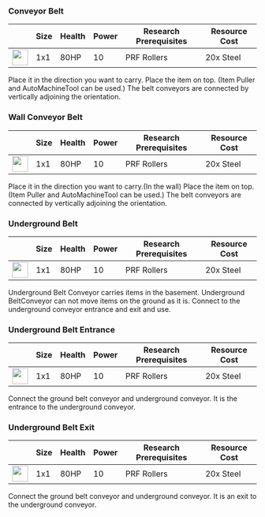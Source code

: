 ### Conveyor Belt

|   | Size | Health | Power | Research Prerequisites | Resource Cost |
| - | ---- | ------ | ----- | ---------------------- | ------------- |
| <img src="https://github.com/zymex22/Project-RimFactory-Revived/blob/master/Textures/AutoMachineTool/Buildings/BeltConveyorIcon.png?raw=true" width="32" height="32" /> | 1x1 | 80HP | 10 | PRF Rollers | 20x Steel |

Place it in the direction you want to carry.
Place the item on top. (Item Puller and AutoMachineTool can be used.)
The belt conveyors are connected by vertically adjoining the orientation.

### Wall Conveyor Belt

|   | Size | Health | Power | Research Prerequisites | Resource Cost |
| - | ---- | ------ | ----- | ---------------------- | ------------- |
| <img src="https://github.com/zymex22/Project-RimFactory-Revived/blob/master/Textures/AutoMachineTool/Buildings/BeltConveyorWallIcon.png?raw=true" width="32" height="32" /> | 1x1 | 80HP | 10 | PRF Rollers | 20x Steel |

Place it in the direction you want to carry.(In the wall)
Place the item on top. (Item Puller and AutoMachineTool can be used.)
The belt conveyors are connected by vertically adjoining the orientation.

### Underground Belt

|   | Size | Health | Power | Research Prerequisites | Resource Cost |
| - | ---- | ------ | ----- | ---------------------- | ------------- |
| <img src="https://github.com/zymex22/Project-RimFactory-Revived/blob/master/Textures/AutoMachineTool/Buildings/BeltConveyorUGIcon.png?raw=true" width="32" height="32" /> | 1x1 | 80HP | 10 | PRF Rollers | 20x Steel |

Underground Belt Conveyor carries items in the basement.
Underground BeltConveyor can not move items on the ground as it is.
Connect to the underground conveyor entrance and exit and use.

### Underground Belt Entrance

|   | Size | Health | Power | Research Prerequisites | Resource Cost |
| - | ---- | ------ | ----- | ---------------------- | ------------- |
| <img src="https://github.com/zymex22/Project-RimFactory-Revived/blob/master/Textures/AutoMachineTool/Buildings/undergroundIn_north.png?raw=true" width="32" height="32" /> | 1x1 | 80HP | 10 | PRF Rollers | 20x Steel |

Connect the ground belt conveyor and underground conveyor.
It is the entrance to the underground conveyor.

### Underground Belt Exit

|   | Size | Health | Power | Research Prerequisites | Resource Cost |
| - | ---- | ------ | ----- | ---------------------- | ------------- |
| <img src="https://github.com/zymex22/Project-RimFactory-Revived/blob/master/Textures/AutoMachineTool/Buildings/undergroundOut_north.png?raw=true" width="32" height="32" /> | 1x1 | 80HP | 10 | PRF Rollers | 20x Steel |

Connect the ground belt conveyor and underground conveyor.
It is an exit to the underground conveyor.

